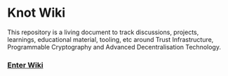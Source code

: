 # Knot Wiki

This repository is a living document to track discussions, projects, learnings, educational material, tooling, etc around Trust Infrastructure, Programmable Cryptography and Advanced Decentralisation Technology.

### [Enter Wiki](https://github.com/Knot-Group/trust-infrastructure-wiki/wiki)
